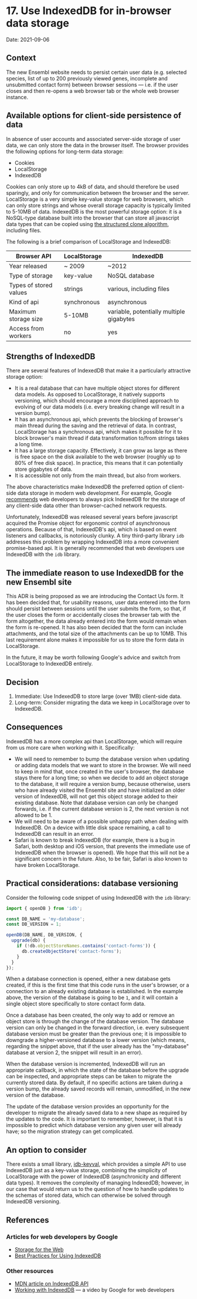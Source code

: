 # 17. Use IndexedDB for in-browser data storage

Date: 2021-09-06

## Context
The new Ensembl website needs to persist certain user data (e.g. selected species, list of up to 200 previously viewed genes, incomplete and unsubmitted contact form) between browser sessions — i.e. if the user closes and then re-opens a web browser tab or the whole web browser instance.

## Available options for client-side persistence of data
In absence of user accounts and associated server-side storage of user data, we can only store the data in the browser itself. The browser provides the following options for long-term data storage:

- Cookies
- LocalStorage
- IndexedDB

Cookies can only store up to 4kB of data, and should therefore be used sparingly, and only for communication between the browser and the server. LocalStorage is a very simple key-value storage for web browsers, which can only store strings and whose overall storage capacity is typically limited to 5-10MB of data. IndexedDB is the most powerful storage option: it is a NoSQL-type database built into the browser that can store all javascript data types that can be copied using [the structured clone algorithm](https://developer.mozilla.org/en-US/docs/Web/API/Web_Workers_API/Structured_clone_algorithm), including files.

The following is a brief comparison of LocalStorage and IndexedDB:

| Browser API            | LocalStorage  | IndexedDB
| ---------------------  | ------------- | -------------
| Year released          | ~ 2009        | ~2012
| Type of storage        | key-value     | NoSQL database
| Types of stored values | strings       | various, including files
| Kind of api            | synchronous   | asynchronous
| Maximum storage size   | 5-10MB        | variable, potentially multiple gigabytes
| Access from workers    | no            | yes

## Strengths of IndexedDB
There are several features of IndexedDB that make it a particularly attractive storage option:
- It is a real database that can have multiple object stores for different data models. As opposed to LocalStorage, it natively supports versioning, which should encourage a more disciplined approach to evolving of our data models (i.e. every breaking change will result in a version bump).
- It has an asynchronous api, which prevents the blocking of browser's main thread during the saving and the retrieval of data. In contrast, LocalStorage has a synchronous api, which makes it possible for it to block browser's main thread if data transformation to/from strings takes a long time.
- It has a large storage capacity. Effectively, it can grow as large as there is free space on the disk available to the web browser (roughly up to 80% of free disk space). In practice, this means that it can potentially store gigabytes of data.
- It is accessible not only from the main thread, but also from workers.

The above characteristics make IndexedDB the preferred option of client-side data storage in modern web development. For example, Google [recommends](https://web.dev/storage-for-the-web) web developers to always pick IndexedDB for the storage of any client-side data other than browser-cached network requests. 

Unfortunately, IndexedDB was released several years before javascript acquired the Promise object for ergonomic control of asynchronous operations. Because of that, IndexedDB's api, which is based on event listeners and callbacks, is notoriously clunky. A tiny third-party library `idb` addresses this problem by wrapping IndexedDB into a more convenient promise-based api. It is generally recommended that web developers use IndexedDB with the `idb` library.

## The immediate reason to use IndexedDB for the new Ensembl site
This ADR is being proposed as we are introducing the Contact Us form. It has been decided that, for usability reasons, user data entered into the form should persist between sessions until the user submits the form, so that, if the user closes the form or accidentally closes the browser tab with the form altogether, the data already entered into the form would remain when the form is re-opened. It has also been decided that the form can include attachments, and the total size of the attachments can be up to 10MB. This last requirement alone makes it impossible for us to store the form data in LocalStorage.

In the future, it may be worth following Google's advice and switch from LocalStorage to IndexedDB entirely.

## Decision
1. Immediate: Use IndexedDB to store large (over 1MB) client-side data.
2. Long-term: Consider migrating the data we keep in LocalStorage over to IndexedDB.

## Consequences
IndexedDB has a more complex api than LocalStorage, which will require from us more care when working with it. Specifically:

- We will need to remember to bump the database version when updating or adding data models that we want to store in the browser. We will need to keep in mind that, once created in the user's browser, the database stays there for a long time; so when we decide to add an object storage to the database, it will require a version bump, because otherwise, users who have already visited the Ensembl site and have initialized an older version of IndexedDB, will not get this object storage added to their existing database. Note that database version can only be changed forwards, i.e. if the current database version is 2, the next version is not allowed to be 1.
- We will need to be aware of a possible unhappy path when dealing with IndexedDB. On a device with little disk space remaining, a call to IndexedDB can result in an error.
- Safari is known to break IndexedDB (for example, there is a bug in Safari, both desktop and iOS version, that prevents the immediate use of IndexedDB when the browser is opened). We hope that this will not be a significant concern in the future. Also, to be fair, Safari is also known to have broken LocalStorage.

## Practical considerations: database versioning 
Consider the following code snippet of using IndexedDB with the `idb` library:

```ts
import { openDB } from 'idb';

const DB_NAME = 'my-database';
const DB_VERSION = 1;

openDB(DB_NAME, DB_VERSION, {
  upgrade(db) {
    if (!db.objectStoreNames.contains('contact-forms')) {
      db.createObjectStore('contact-forms');
    }
  }
});
```

When a database connection is opened, either a new database gets created, if this is the first time that this code runs in the user's browser, or a connection to an already existing database is established. In the example above, the version of the database is going to be `1`, and it will contain a single object store specifically to store contact form data.

Once a database has been created, the only way to add or remove an object store is through the change of the database version. The database version can only be changed in the forward direction, i.e. every subsequent database version must be greater than the previous one; it is impossible to downgrade a higher-versioned database to a lower version (which means, regarding the snippet above, that if the user already has the "my-database" database at version 2, the snippet will result in an error).

When the database version is incremented, IndexedDB will run an appropriate callback, in which the state of the database before the upgrade can be inspected, and appropriate steps can be taken to migrate the currently stored data. By default, if no specific actions are taken during a version bump, the already saved records will remain, unmodified, in the new version of the database.

The update of the database version provides an opportunity for the developer to migrate the already saved data to a new shape as required by the updates to the code. It is important to remember, however, is that it is impossible to predict which database version any given user will already have; so the migration strategy can get complicated.

## An option to consider
There exists a small library, [idb-keyval](https://www.npmjs.com/package/idb-keyval), which provides a simple API to use IndexedDB just as a key-value storage, combining the simplicity of LocalStorage with the power of IndexedDB (asynchronicity and different data types). It removes the complexity of managing IndexedDB; however, in our case that would return us to the question of how to handle updates to the schemas of stored data, which can otherwise be solved through IndexedDB versioning. 


## References

### Articles for web developers by Google
- [Storage for the Web](https://web.dev/storage-for-the-web/)
- [Best Practices for Using IndexedDB](https://developers.google.com/web/fundamentals/instant-and-offline/web-storage/indexeddb-best-practices)

### Other resources
- [MDN article on IndexedDB API](https://developer.mozilla.org/en-US/docs/Web/API/IndexedDB_API)
- [Working with IndexedDB](https://www.youtube.com/watch?v=vCumk1sXHcY) — a video by Google for web developers
